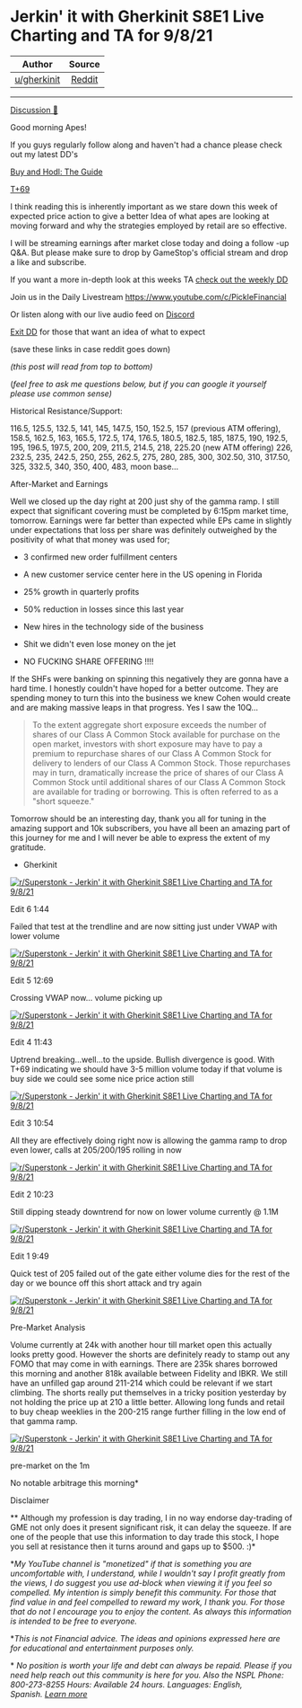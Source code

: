 Jerkin' it with Gherkinit S8E1 Live Charting and TA for 9/8/21
==============================================================

| Author       | Source       | 
| :-------------: |:-------------:|
|  [u/gherkinit](https://www.reddit.com/user/gherkinit/) | [Reddit](https://www.reddit.com/r/Superstonk/comments/pk9q7v/jerkin_it_with_gherkinit_s8e1_live_charting_and/) | 

---

[Discussion 🦍](https://www.reddit.com/r/Superstonk/search?q=flair_name%3A%22Discussion%20%F0%9F%A6%8D%22&restrict_sr=1)

Good morning Apes!

If you guys regularly follow along and haven't had a chance please check out my latest DD's

[Buy and Hodl: The Guide](https://www.reddit.com/r/Superstonk/comments/pj90o7/buy_and_hodl_the_guide/)

[T+69](https://www.reddit.com/r/Superstonk/comments/pk1g5d/t69/)

I think reading this is inherently important as we stare down this week of expected price action to give a better Idea of what apes are looking at moving forward and why the strategies employed by retail are so effective.

I will be streaming earnings after market close today and doing a follow -up Q&A. But please make sure to drop by GameStop's official stream and drop a like and subscribe.

If you want a more in-depth look at this weeks TA [check out the weekly DD](https://www.reddit.com/r/Superstonk/comments/pjci7o/jerkin_it_with_gherkinit_forward_looking_ta_for/)

Join us in the Daily Livestream <https://www.youtube.com/c/PickleFinancial>

Or listen along with our live audio feed on [Discord](https://discord.gg/HbqnUVsSrH)

[Exit DD](https://www.reddit.com/r/Superstonk/comments/nogxnr/infinity_war_the_final_exit_dd_compilation/) for those that want an idea of what to expect

(save these links in case reddit goes down)

*(this post will read from top to bottom)*

(*feel free to ask me questions below, but if you can google it yourself please use common sense)*

Historical Resistance/Support:

116.5, 125.5, 132.5, 141, 145, 147.5, 150, 152.5, 157 (previous ATM offering), 158.5, 162.5, 163, 165.5, 172.5, 174, 176.5, 180.5, 182.5, 185, 187.5, 190, 192.5, 195, 196.5, 197.5, 200, 209, 211.5, 214.5, 218, 225.20 (new ATM offering) 226, 232.5, 235, 242.5, 250, 255, 262.5, 275, 280, 285, 300, 302.50, 310, 317.50, 325, 332.5, 340, 350, 400, 483, moon base...

After-Market and Earnings

Well we closed up the day right at 200 just shy of the gamma ramp. I still expect that significant covering must be completed by 6:15pm market time, tomorrow. Earnings were far better than expected while EPs came in slightly under expectations that loss per share was definitely outweighed by the positivity of what that money was used for;

-   3 confirmed new order fulfillment centers

-   A new customer service center here in the US opening in Florida

-   25% growth in quarterly profits

-   50% reduction in losses since this last year

-   New hires in the technology side of the business

-   Shit we didn't even lose money on the jet

-   NO FUCKING SHARE OFFERING !!!!

If the SHFs were banking on spinning this negatively they are gonna have a hard time. I honestly couldn't have hoped for a better outcome. They are spending money to turn this into the business we knew Cohen would create and are making massive leaps in that progress. Yes I saw the 10Q...

> To the extent aggregate short exposure exceeds the number of shares of our Class A Common Stock available for purchase on the open market, investors with short exposure may have to pay a premium to repurchase shares of our Class A Common Stock for delivery to lenders of our Class A Common Stock. Those repurchases may in turn, dramatically increase the price of shares of our Class A Common Stock until additional shares of our Class A Common Stock are available for trading or borrowing. This is often referred to as a "short squeeze."

Tomorrow should be an interesting day, thank you all for tuning in the amazing support and 10k subscribers, you have all been an amazing part of this journey for me and I will never be able to express the extent of my gratitude.

- Gherkinit

[![r/Superstonk - Jerkin' it with Gherkinit S8E1 Live Charting and TA for 9/8/21](https://preview.redd.it/oyi47yafscm71.png?width=1967&format=png&auto=webp&s=6b68016e11a709faeb0db7e50fde60191740ca4e)](https://preview.redd.it/oyi47yafscm71.png?width=1967&format=png&auto=webp&s=6b68016e11a709faeb0db7e50fde60191740ca4e)

Edit 6 1:44

Failed that test at the trendline and are now sitting just under VWAP with lower volume

[![r/Superstonk - Jerkin' it with Gherkinit S8E1 Live Charting and TA for 9/8/21](https://preview.redd.it/dpbbtqjygbm71.png?width=1570&format=png&auto=webp&s=d3cff511ee65510986b3f1da45f2b7ff82e672b7)](https://preview.redd.it/dpbbtqjygbm71.png?width=1570&format=png&auto=webp&s=d3cff511ee65510986b3f1da45f2b7ff82e672b7)

Edit 5 12:69

Crossing VWAP now... volume picking up

[![r/Superstonk - Jerkin' it with Gherkinit S8E1 Live Charting and TA for 9/8/21](https://preview.redd.it/o7a638pgabm71.png?width=1560&format=png&auto=webp&s=e4257ad33e3e953a02a636a6a9923e200b870abe)](https://preview.redd.it/o7a638pgabm71.png?width=1560&format=png&auto=webp&s=e4257ad33e3e953a02a636a6a9923e200b870abe)

Edit 4 11:43

Uptrend breaking...well...to the upside. Bullish divergence is good. With T+69 indicating we should have 3-5 million volume today if that volume is buy side we could see some nice price action still

[![r/Superstonk - Jerkin' it with Gherkinit S8E1 Live Charting and TA for 9/8/21](https://preview.redd.it/733xnmnevam71.png?width=1551&format=png&auto=webp&s=91b09eb108ac68b061c01dec3abfcad13b111827)](https://preview.redd.it/733xnmnevam71.png?width=1551&format=png&auto=webp&s=91b09eb108ac68b061c01dec3abfcad13b111827)

Edit 3 10:54

All they are effectively doing right now is allowing the gamma ramp to drop even lower, calls at 205/200/195 rolling in now

[![r/Superstonk - Jerkin' it with Gherkinit S8E1 Live Charting and TA for 9/8/21](https://preview.redd.it/k51osipmmam71.png?width=1539&format=png&auto=webp&s=2328ab836da0cd0a79e1a0e959cae89e5be3c1be)](https://preview.redd.it/k51osipmmam71.png?width=1539&format=png&auto=webp&s=2328ab836da0cd0a79e1a0e959cae89e5be3c1be)

Edit 2 10:23

Still dipping steady downtrend for now on lower volume currently @ 1.1M

[![r/Superstonk - Jerkin' it with Gherkinit S8E1 Live Charting and TA for 9/8/21](https://preview.redd.it/ttbsz46xgam71.png?width=1556&format=png&auto=webp&s=d5c33e00c647358dc884caa29803ba52297998c5)](https://preview.redd.it/ttbsz46xgam71.png?width=1556&format=png&auto=webp&s=d5c33e00c647358dc884caa29803ba52297998c5)

Edit 1 9:49

Quick test of 205 failed out of the gate either volume dies for the rest of the day or we bounce off this short attack and try again

[![r/Superstonk - Jerkin' it with Gherkinit S8E1 Live Charting and TA for 9/8/21](https://preview.redd.it/ersdta01bam71.png?width=1566&format=png&auto=webp&s=3761caf1ccf0c5a0a96d42c352aaad00f784957e)](https://preview.redd.it/ersdta01bam71.png?width=1566&format=png&auto=webp&s=3761caf1ccf0c5a0a96d42c352aaad00f784957e)

Pre-Market Analysis

Volume currently at 24k with another hour till market open this actually looks pretty good. However the shorts are definitely ready to stamp out any FOMO that may come in with earnings. There are 235k shares borrowed this morning and another 818k available between Fidelity and IBKR. We still have an unfilled gap around 211-214 which could be relevant if we start climbing. The shorts really put themselves in a tricky position yesterday by not holding the price up at 210 a little better. Allowing long funds and retail to buy cheap weeklies in the 200-215 range further filling in the low end of that gamma ramp.

[![r/Superstonk - Jerkin' it with Gherkinit S8E1 Live Charting and TA for 9/8/21](https://preview.redd.it/9j2q0h3iy9m71.png?width=1549&format=png&auto=webp&s=52446c8dc07368a7c884dd3f06d6a383542a738a)](https://preview.redd.it/9j2q0h3iy9m71.png?width=1549&format=png&auto=webp&s=52446c8dc07368a7c884dd3f06d6a383542a738a)

pre-market on the 1m

No notable arbitrage this morning*

Disclaimer

** Although my profession is day trading, I in no way endorse day-trading of GME not only does it present significant risk, it can delay the squeeze. If are one of the people that use this information to day trade this stock, I hope you sell at resistance then it turns around and gaps up to $500. :)*

**My YouTube channel is "monetized" if that is something you are uncomfortable with, I understand, while I wouldn't say I profit greatly from the views, I do suggest you use ad-block when viewing it if you feel so compelled.* *My intention is simply benefit this community. For those that find value in and feel compelled to reward my work, I thank you. For those that do not I encourage you to enjoy the content. As always this information is intended to be free to everyone.*

**This is not Financial advice. The ideas and opinions expressed here are for educational and entertainment purposes only.*

* *No position is worth your life and debt can always be repaid. Please if you need help reach out this community is here for you. Also the NSPL Phone: 800-273-8255 Hours: Available 24 hours. Languages: English, Spanish.* [*Learn more*](https://suicidepreventionlifeline.org/)
